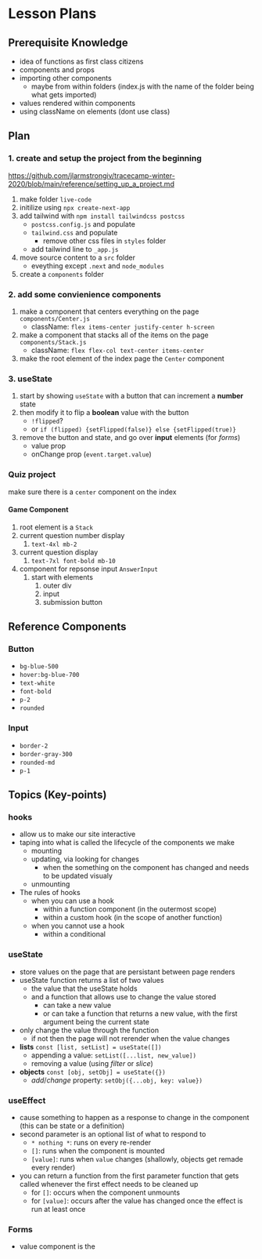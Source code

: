 # Lesson Plans

## Prerequisite Knowledge

- idea of functions as first class citizens 
- components and props
- importing other components
    - maybe from within folders (index.js with the name of the folder being what gets imported)
- values rendered within components
- using className on elements (dont use class)

## Plan

### 1. create and setup the project from the beginning 

https://github.com/jlarmstrongiv/tracecamp-winter-2020/blob/main/reference/setting_up_a_project.md
1. make folder `live-code`
2. initilize using `npx create-next-app`
3. add tailwind with `npm install tailwindcss postcss`
    - `postcss.config.js` and populate
    - `tailwind.css` and populate
        - remove other css files in `styles` folder
    - add tailwind line to `_app.js`
4. move source content to a `src` folder
    - eveything except `.next` and `node_modules`
5. create a `components` folder

### 2. add some convienience components
1. make a component that centers everything on the page `components/Center.js`
    - className: `flex items-center justify-center h-screen`
2. make a component that stacks all of the items on the page `components/Stack.js`
    - className: `flex flex-col text-center items-center`
3. make the root element of the index page the `Center` component

### 3. useState

1.  start by showing `useState` with a button that can increment a **number** state
2.  then modify it to flip a **boolean** value with the button
    - `!flipped`?
    - or `if (flipped) {setFlipped(false)} else {setFlipped(true)}`
3.  remove the button and state, and go over **input** elements (for *forms*)
    - value prop
    - onChange prop (`event.target.value`)

### Quiz project

make sure there is a `center` component on the index


#### Game Component

1. root element is a `Stack`
2. current question number display
    1. `text-4xl mb-2`
3. current question display
    1. `text-7xl font-bold mb-10`
4. component for repsonse input `AnswerInput`
    1. start with elements
        1. outer div
        2. input
        3. submission button

## Reference Components

### Button

- `bg-blue-500`
- `hover:bg-blue-700`
- `text-white`
- `font-bold`
- `p-2`
- `rounded`

### Input

- `border-2`
- `border-gray-300`
- `rounded-md`
- `p-1`

## Topics (Key-points)

### hooks

- allow us to make our site interactive
- taping into what is called the lifecycle of the components we make
    - mounting
    - updating, via looking for changes
        - when the something on the component has changed and needs to be updated visualy
    - unmounting
- The rules of hooks
    - when you can use a hook
        - within a function component (in the outermost scope)
        - within a custom hook (in the scope of another function)
    - when you cannot use a hook
        - within a conditional

### useState

- store values on the page that are persistant between page renders
- useState function returns a list of two values
    - the value that the useState holds
    - and a function that allows use to change the value stored
        - can take a new value
        - or can take a function that returns a new value, with the first argument being the current state
- only change the value through the function
    - if not then the page will not rerender when the value changes
- **lists** `const [list, setList] = useState([])`
    - appending a value: `setList([...list, new_value])`
    - removing a value (using *filter* or *slice*)
- **objects** `const [obj, setObj] = useState({})`
    - *add*/*change* property: `setObj({...obj, key: value})`

### useEffect

- cause something to happen as a response to change in the component (this can be state or a definition)
- second parameter is an optional list of what to respond to
    - `* nothing *`: runs on every re-render
    - `[]`: runs when the component is mounted
    - `[value]`: runs when `value` changes (shallowly, objects get remade every render)
- you can return a function from the first parameter function that gets called whenever the first effect needs to be cleaned up
    - for `[]`: occurs when the component unmounts
    - for `[value]`: occurs after the value has changed once the effect is run at least once

### Forms

- value component is the